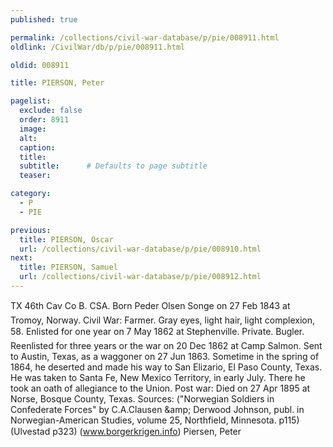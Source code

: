 ```yaml
---
published: true

permalink: /collections/civil-war-database/p/pie/008911.html
oldlink: /CivilWar/db/p/pie/008911.html

oldid: 008911

title: PIERSON, Peter

pagelist:
  exclude: false
  order: 8911
  image: 
  alt:
  caption:
  title:
  subtitle:      # Defaults to page subtitle
  teaser:

category: 
  - P 
  - PIE

previous:
  title: PIERSON, Oscar
  url: /collections/civil-war-database/p/pie/008910.html  
next:
  title: PIERSON, Samuel
  url: /collections/civil-war-database/p/pie/008912.html   
---
```

TX 46th Cav Co B. CSA. Born &#147;Peder Olsen Songe&#148; on 27 Feb 1843 at Tromoy, Norway. Civil War: Farmer. Gray eyes, light hair, light complexion, 5&#146;8&#148;. Enlisted for one year on 7 May 1862 at Stephenville. Private. Bugler. Reenlisted for three years or the war on 20 Dec 1862 at Camp Salmon. Sent to Austin, Texas, as a waggoner on 27 Jun 1863. Sometime in the spring of 1864, he deserted and made his way to San Elizario, El Paso County, Texas. He was taken to Santa Fe, New Mexico Territory, in early July. There he took an oath of allegiance to the Union. Post war: Died on 27 Apr 1895 at Norse, Bosque County, Texas. Sources: (&quot;Norwegian Soldiers in Confederate Forces&quot; by C.A.Clausen &amp;amp; Derwood Johnson, publ. in Norwegian-American Studies, volume 25, Northfield, Minnesota. p115) (Ulvestad p323) (www.borgerkrigen.info) &#147;Piersen, Peter&#148;